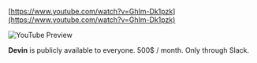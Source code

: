 <!--
date: 2024-12-13T17:14:39
-->


[https://www.youtube.com/watch?v=GhIm-Dk1pzk](https://www.youtube.com/watch?v=GhIm-Dk1pzk)

![YouTube Preview](https://img.youtube.com/vi/GhIm-Dk1pzk/mqdefault.jpg)

**Devin**  is publicly available to everyone.
500$ / month.
Only through Slack.